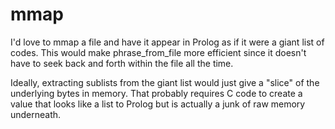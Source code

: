 # mmap

I'd love to mmap a file and have it appear in Prolog as if it were a giant list of codes.  This would make phrase_from_file more efficient since it doesn't have to seek back and forth within the file all the time.

Ideally, extracting sublists from the giant list would just give a "slice" of the underlying bytes in memory.  That probably requires C code to create a value that looks like a list to Prolog but is actually a junk of raw memory underneath.
